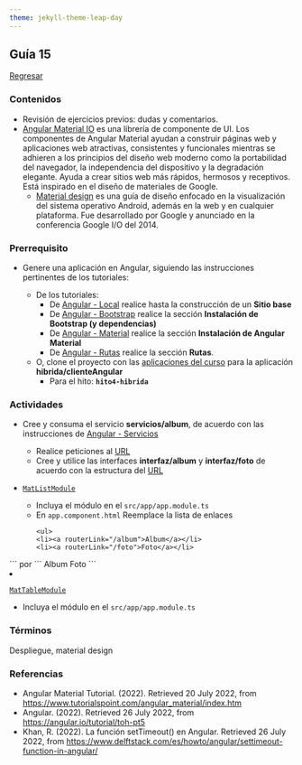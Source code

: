 ```yaml
---
theme: jekyll-theme-leap-day
---
```


## Guía 15

[Regresar](/DAWM/)

### Contenidos

* Revisión de ejercicios previos: dudas y comentarios.
* [Angular Material IO](https://material.angular.io/) es una librería de componente de UI. Los componentes de Angular Material ayudan a construir páginas web y aplicaciones web atractivas, consistentes y funcionales mientras se adhieren a los principios del diseño web moderno como la portabilidad del navegador, la independencia del dispositivo y la degradación elegante. Ayuda a crear sitios web más rápidos, hermosos y receptivos. Está inspirado en el diseño de materiales de Google.
	- [Material design](https://material.io/design) es una guía de diseño enfocado en la visualización del sistema operativo Android, además en la web y en cualquier plataforma. Fue desarrollado por Google y anunciado en la conferencia Google I/O del 2014.


### Prerrequisito

* Genere una aplicación en Angular, siguiendo las instrucciones pertinentes de los tutoriales:
  
  + De los tutoriales:
  	- De [Angular - Local](https://dawfiec.github.io/DAWM/tutoriales/angular_local.html) realice hasta la construcción de un **Sitio base**
  	- De [Angular - Bootstrap](https://dawfiec.github.io/DAWM/tutoriales/angular_bootstrap.html) realice la sección **Instalación de Bootstrap (y dependencias)**
  	- De [Angular - Material](https://dawfiec.github.io/DAWM/tutoriales/angular_material.html) realice la sección **Instalación de Angular Material**
  	- De [Angular - Rutas](https://dawfiec.github.io/DAWM/tutoriales/angular_rutas.html) realice la sección **Rutas**.
  + O, clone el proyecto con las [aplicaciones del curso](https://github.com/DAWFIEC/DAWM-apps) para la aplicación **hibrida/clienteAngular**
    - Para el hito: **`hito4-hibrida`**

### Actividades

* Cree y consuma el servicio **servicios/album**, de acuerdo con las instrucciones de [Angular - Servicios](https://dawfiec.github.io/DAWM/tutoriales/angular_servicios.html)
	+ Realice peticiones al [URL](https://dawm-fiec-espol-default-rtdb.firebaseio.com/photos.json)
	+ Cree y utilice las interfaces **interfaz/album** y **interfaz/foto** de acuerdo con la estructura del [URL](https://dawm-fiec-espol-default-rtdb.firebaseio.com/navbar.json)

* [`MatListModule`](https://material.angular.io/components/list/api) 
	+ Incluya el módulo en el `src/app/app.module.ts`
	+ En `app.component.html`
		Reemplace la lista de enlaces
		```
		<ul>
      <li><a routerLink="/album">Album</a></li>
      <li><a routerLink="/foto">Foto</a></li>
    </ul>
		```
		por
		```
		<mat-list role="list">
		  <mat-list-item role="listitem" routerLink="/album">Album</mat-list-item>
		  <mat-list-item role="listitem" routerLink="/foto">Foto</mat-list-item>
		</mat-list>
		```

* [`MatTableModule`](https://material.angular.io/components/table/api) 
	+ Incluya el módulo en el `src/app/app.module.ts`



### Términos

Despliegue, material design

### Referencias

* Angular Material Tutorial. (2022). Retrieved 20 July 2022, from https://www.tutorialspoint.com/angular_material/index.htm
* Angular. (2022). Retrieved 26 July 2022, from https://angular.io/tutorial/toh-pt5
* Khan, R. (2022). La función setTimeout() en Angular. Retrieved 26 July 2022, from https://www.delftstack.com/es/howto/angular/settimeout-function-in-angular/